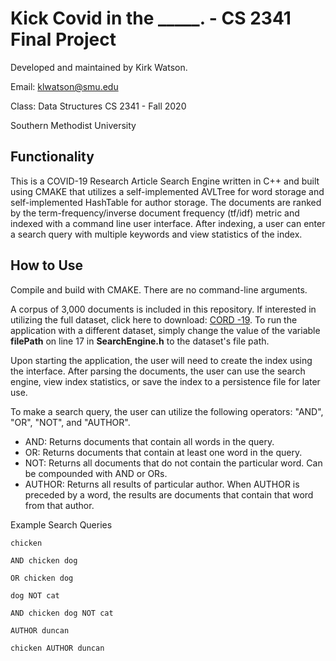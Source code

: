 # Kick Covid in the _____. - CS 2341 Final Project

Developed and maintained by Kirk Watson.

Email: klwatson@smu.edu

Class: Data Structures CS 2341 - Fall 2020

Southern Methodist University

## Functionality

This is a COVID-19 Research Article Search Engine written in C++ and built using CMAKE that utilizes a self-implemented AVLTree for word storage and self-implemented HashTable for author storage.
The documents are ranked by the term-frequency/inverse document frequency (tf/idf) metric and indexed with a command line user interface.
After indexing, a user can enter a search query with multiple keywords and view statistics of the index.

## How to Use

Compile and build with CMAKE. There are no command-line arguments.

A corpus of 3,000 documents is included in this repository.
If interested in utilizing the full dataset, click here to download: [CORD -19](https://www.semanticscholar.org/cord19/download).
To run the application with a different dataset, simply change the value of the variable **filePath** on line 17 in **SearchEngine.h** to the dataset's file path.

Upon starting the application, the user will need to create the index using the interface.
After parsing the documents, the user can use the search engine, view index statistics, or save the index to a persistence file for later use.

To make a search query, the user can utilize the following operators: "AND", "OR", "NOT", and "AUTHOR".
* AND: Returns documents that contain all words in the query.
* OR: Returns documents that contain at least one word in the query.
* NOT: Returns all documents that do not contain the particular word. Can be compounded with AND or ORs.
* AUTHOR: Returns all results of particular author. When AUTHOR is preceded by a word, the results are documents that contain that word from that author.

Example Search Queries

`chicken`

`AND chicken dog`

`OR chicken dog`

`dog NOT cat`

`AND chicken dog NOT cat`

`AUTHOR duncan`

`chicken AUTHOR duncan`
